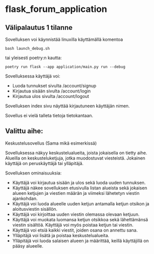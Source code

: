 # flask_forum_application

## Välipalautus 1 tilanne

Sovelluksen voi käynnistää linuxilla käyttämällä komentoa

`bash launch_debug.sh`

tai yleisesti poetry:n kautta:

`poetry run flask --app application/main.py run --debug`

Sovelluksessa käyttäjä voi:

* Luoda tunnukset sivulta /account/signup
* Kirjautua sisään sivulta /account/login
* Kirjautua ulos sivulta /account/logout

Sovelluksen index sivu näyttää kirjautuneen käyttäjän nimen.

Sovellus ei vielä talleta tietoja tietokantaan.

## Valittu aihe:

Keskustelusovellus (Sama mikä esimerkissä)

Sovelluksessa näkyy keskustelualueita, joista jokaisella on tietty aihe. Alueilla on keskusteluketjuja, jotka muodostuvat viesteistä. Jokainen käyttäjä on peruskäyttäjä tai ylläpitäjä.

Sovelluksen ominaisuuksia:

* Käyttäjä voi kirjautua sisään ja ulos sekä luoda uuden tunnuksen.
* Käyttäjä näkee sovelluksen etusivulla listan alueista sekä jokaisen alueen ketjujen ja viestien määrän ja viimeksi lähetetyn viestin ajankohdan.
* Käyttäjä voi luoda alueelle uuden ketjun antamalla ketjun otsikon ja aloitusviestin sisällön.
* Käyttäjä voi kirjoittaa uuden viestin olemassa olevaan ketjuun.
* Käyttäjä voi muokata luomansa ketjun otsikkoa sekä lähettämänsä viestin sisältöä. Käyttäjä voi myös poistaa ketjun tai viestin.
* Käyttäjä voi etsiä kaikki viestit, joiden osana on annettu sana.
* Ylläpitäjä voi lisätä ja poistaa keskustelualueita.
* Ylläpitäjä voi luoda salaisen alueen ja määrittää, keillä käyttäjillä on pääsy alueelle.
